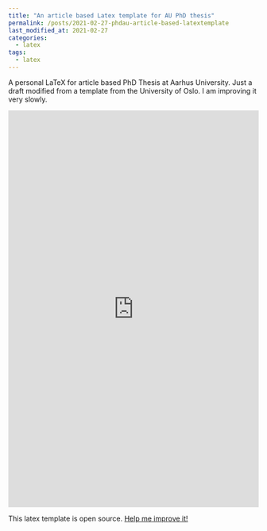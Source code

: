 ```yaml
---
title: "An article based Latex template for AU PhD thesis"
permalink: /posts/2021-02-27-phdau-article-based-latextemplate
last_modified_at: 2021-02-27
categories:
  - latex
tags:
  - latex
---
```


A personal LaTeX for article based PhD Thesis at Aarhus University. Just a draft modified from a template from the University of Oslo.
I am improving it very slowly.


<iframe src="https://github.com/fsn1995/phdau-article-based/blob/master/au_theis_template.pdf" height="800px" width="100%" style="border:none;"></iframe>


<p>This latex template is open source. <a href="https://github.com/fsn1995/phdau-article-based">Help me improve it!</a></p>